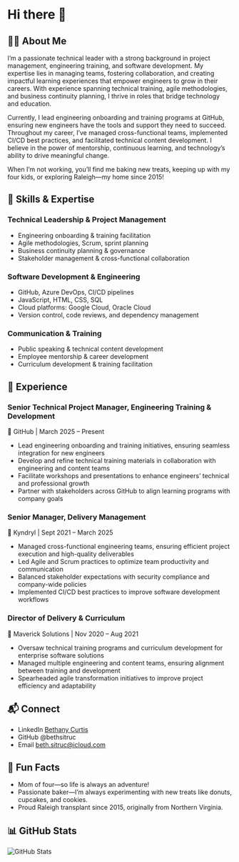 # Hi there 👋
## 👩‍🦰 About Me

I’m a passionate technical leader with a strong background in project management, engineering training, and software development. My expertise lies in managing teams, fostering collaboration, and creating impactful learning experiences that empower engineers to grow in their careers. With experience spanning technical training, agile methodologies, and business continuity planning, I thrive in roles that bridge technology and education.

Currently, I lead engineering onboarding and training programs at GitHub, ensuring new engineers have the tools and support they need to succeed. Throughout my career, I’ve managed cross-functional teams, implemented CI/CD best practices, and facilitated technical content development. I believe in the power of mentorship, continuous learning, and technology’s ability to drive meaningful change.

When I’m not working, you’ll find me baking new treats, keeping up with my four kids, or exploring Raleigh—my home since 2015!

## 🚀 Skills & Expertise
### Technical Leadership & Project Management
- Engineering onboarding & training facilitation
- Agile methodologies, Scrum, sprint planning
- Business continuity planning & governance
- Stakeholder management & cross-functional collaboration
### Software Development & Engineering
- GitHub, Azure DevOps, CI/CD pipelines
- JavaScript, HTML, CSS, SQL
- Cloud platforms: Google Cloud, Oracle Cloud
- Version control, code reviews, and dependency management
### Communication & Training
- Public speaking & technical content development
- Employee mentorship & career development
- Curriculum development & training facilitation

## 💼 Experience
### Senior Technical Project Manager, Engineering Training & Development
📍 GitHub | March 2025 – Present
- Lead engineering onboarding and training initiatives, ensuring seamless integration for new engineers
- Develop and refine technical training materials in collaboration with engineering and content teams
- Facilitate workshops and presentations to enhance engineers’ technical and professional growth
- Partner with stakeholders across GitHub to align learning programs with company goals

### Senior Manager, Delivery Management
📍 Kyndryl | Sept 2021 – March 2025
- Managed cross-functional engineering teams, ensuring efficient project execution and high-quality deliverables
- Led Agile and Scrum practices to optimize team productivity and communication
- Balanced stakeholder expectations with security compliance and company-wide policies
- Implemented CI/CD best practices to improve software development workflows

### Director of Delivery & Curriculum
📍 Maverick Solutions | Nov 2020 – Aug 2021
- Oversaw technical training programs and curriculum development for enterprise software solutions
- Managed multiple engineering and content teams, ensuring alignment between training and development
- Spearheaded agile transformation initiatives to improve project efficiency and adaptability

## 📬 Connect
- LinkedIn [Bethany Curtis](https://www.linkedin.com/in/bethany-curtis-2988895a/)
- GitHub @bethsitruc
- Email beth.sitruc@icloud.com

## 🎉 Fun Facts
- Mom of four—so life is always an adventure!
- Passionate baker—I’m always experimenting with new treats like donuts, cupcakes, and cookies.
- Proud Raleigh transplant since 2015, originally from Northern Virginia.

## 📊 GitHub Stats
![GitHub Stats](https://github-readme-stats-git-master-bethany-curtis-projects.vercel.app/api?username=bethsitruc&show_icons=true)
